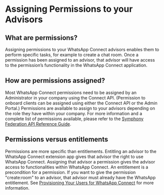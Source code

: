 # Assigning Permissions to your Advisors

## What are permissions?

Assigning permissions to your WhatsApp Connect advisors enables them to perform specific tasks, for example to create a chat room. Once a permission has been assigned to an advisor, that advisor will have access to the permission’s functionality in the WhatsApp Connect application.

## How are permissions assigned?

Most WhatsApp Connect permissions need to be assigned by an Administrator in your company using the Connect API. \(Permission to onboard clients can be assigned using either the Connect API or the Admin Portal.\) Permissions are available to assign to your advisors depending on the role they have within your company. For more information and a complete list of permissions available, please refer to the [Symphony Federation API Reference Guide](https://federation.readme.io/reference). 

## Permissions versus entitlements

Permissions are more specific than entitlements. Entitling an advisor to the WhatsApp Connect extension app gives that advisor the right to use WhatsApp Connect. Assigning that advisor a permission gives the advisor access to functionalities within WhatsApp Connect. An entitlement is a precondition for a permission. If you want to give the permission "create:room" to an advisor, that advisor must already have the WhatsApp entitlement. See [Provisioning Your Users for WhatsApp Connect](untitled-1.md) for more information.



  


